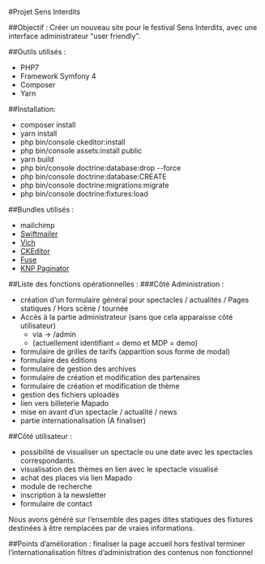 #Projet Sens Interdits

##Objectif :
Créer un nouveau site pour le festival Sens Interdits, avec une interface administrateur “user friendly”.

##Outils utilisés :
- PHP7
- Framework Symfony 4
- Composer
- Yarn

##Installation:
- composer install
- yarn install
- php bin/console ckeditor:install
- php bin/console assets:install public
- yarn build
- php bin/console doctrine:database:drop --force
- php bin/console doctrine:database:CREATE
- php bin/console doctrine:migrations:migrate
- php bin/console doctrine:fixtures:load

##Bundles utilisés :
- mailchimp 
- [Swiftmailer](https://github.com/swiftmailer/swiftmailer)
- [Vich](https://github.com/dustin10/VichUploaderBundle)
- [CKEditor](https://github.com/ckeditor/ckeditor5)
- [Fuse](https://github.com/loilo/Fuse)
- [KNP Paginator](https://packagist.org/packages/knplabs/knp-paginator-bundle)

##Liste des fonctions opérationnelles :
###Côté Administration :
- création d’un formulaire général pour spectacles / actualités / Pages statiques / Hors scène / tournée
- Accès à la partie administrateur (sans que cela apparaisse côté utilisateur)
    - via -> /admin 
    - (actuellement identifiant = demo et MDP = demo)
- formulaire de grilles de tarifs (apparition sous forme de modal)
- formulaire des éditions 
- formulaire de gestion des archives 
- formulaire de création et modification des partenaires
- formulaire de création et modification de thème 
- gestion des fichiers uploadés 
- lien vers billeterie Mapado 
- mise en avant d’un spectacle / actualité / news
- partie internationalisation (A finaliser)

##Côté utilisateur :
- possibilité de visualiser un spectacle ou une date avec les spectacles correspondants.
- visualisation des thèmes en lien avec le spectacle visualisé 
- achat des places via lien Mapado 
- module de recherche
- inscription à la newsletter
- formulaire de contact

Nous avons généré sur l’ensemble des pages dites statiques des fixtures destinées à être remplacées par de vraies informations.

##Points d’amélioration :
finaliser la page accueil hors festival 
terminer l’internationalisation
filtres d’administration des contenus non fonctionnel 
